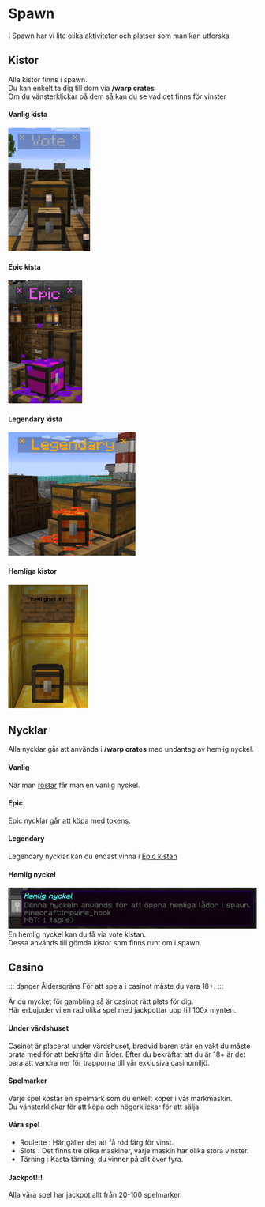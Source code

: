 # Spawn
I Spawn har vi lite olika aktiviteter och platser som man kan utforska

## Kistor
Alla kistor finns i spawn.  
Du kan enkelt ta dig till dom via **/warp crates**  
Om du vänsterklickar på dem så kan du se vad det finns för vinster  

#### Vanlig kista  
<img src="../../.vuepress/public/images/kistor/votecrate.png" height="250" />

#### Epic kista  
<img src="../../.vuepress/public/images/kistor/epiccrate.png" height="250" />

#### Legendary kista  
<img src="../../.vuepress/public/images/kistor/legendarycrate.png" height="250" />

#### Hemliga kistor  
<img src="../../.vuepress/public/images/kistor/Hemligkista1.png" height="250" />

## Nycklar
Alla nycklar går att använda i **/warp crates** med undantag av hemlig nyckel.  
  
#### Vanlig  
När man [röstar](./../../vote.md) får man en vanlig nyckel.   
  
#### Epic
Epic nycklar går att köpa med [tokens](./tokens).  
  
#### Legendary
Legendary nycklar kan du endast vinna i [Epic kistan](#epic-kista)  
  
#### Hemlig nyckel  
![Hemlig nyckel](../../.vuepress/public/images/kistor/hemlig_nyckel.png)  
En hemlig nyckel kan du få via vote kistan.  
Dessa används till gömda kistor som finns runt om i spawn.   

## Casino

::: danger Åldersgräns
För att spela i casinot måste du vara 18+.
:::

Är du mycket för gambling så är casinot rätt plats för dig.  
Här erbujuder vi en rad olika spel med jackpottar upp till 100x mynten.

#### Under värdshuset

Casinot är placerat under värdshuset, bredvid baren står en vakt du måste prata med för att bekräfta din ålder. 
Efter du bekräftat att du är 18+ är det bara att vandra ner för trapporna till vår exklusiva casinomiljö.


#### Spelmarker
Varje spel kostar en spelmark som du enkelt köper i vår markmaskin.  
Du vänsterklickar för att köpa och högerklickar för att sälja

#### Våra spel
- Roulette : Här gäller det att få röd färg för vinst. 
- Slots    : Det finns tre olika maskiner, varje maskin har olika stora vinster.
- Tärning  : Kasta tärning, du vinner på allt över fyra.

#### Jackpot!!!  
Alla våra spel har jackpot allt från 20-100 spelmarker.
